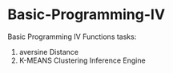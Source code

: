 # Basic-Programming-IV
Basic Programming IV Functions
tasks:
1. aversine Distance
2. K-MEANS Clustering Inference Engine
